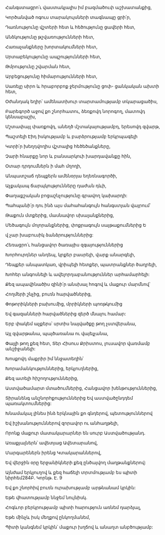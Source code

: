 Հանգստացրո՛ւ վաստակյալիս իմ բազմածուփ աշխատանքից,

Կործանված ոգուս տարակույսների տագնապը ցրի՛ր,

Դառնությունը վշտերի հետ և հեծությունը ցավերի հետ,

Անձկությունը թշվառությունների հետ,

Հառաչանքները խորտակումների հետ,

Սրտաբեկությունը ապշությունների հետ,

Թմրությունը շվարման հետ,

Արբեցությունը հիմարությունների հետ,

Սառելը սիրո և հրաբորբոք ջերմությունը ցոփ- ցանկական ախտի հետ,

Օժանդակ եղիր՝ ամենատխուր տարտամությամբ տկարացածիս,

Բարեգործ աջով քո շնորհատու, ձեռքովդ նորոգող, մատովդ կենսաբաշխ,

Մշտափայլ փառքովդ, անեղծ մշտակայությամբդ, երեսովդ զվարթ,

Պաշտելի Էիդ իսկությամբ և բարձրությամբ երկրպագելի

Կտրի՛ր խեղդվողիս վշտալից հեծեծանքները,

Չարի հնարքը նոր և բանսարկուի խարդավանքը հին,

Օտար դրդումներն ի մահ մղողի,

Անպատշաճ դեպքերն ամենօրյա եղեռնագործի,

Աչքակապ ճարպկությունները դաժան դևի,

Փաղաքշական բոցաշնչությունը գրավող կախարդի:

Պահպանի՛ր դու ինձ այս մահահանգույն հանգստյան վայրում՝

Թաքուն մտքերից, մասնավոր սխալանքներից,

Մեծագույն մոլորանքներից, փոքրագույն սայթաքումներից Ե

վ չար խաբուսիկ ձանձրություններից:

Հեռացրո՛ւ հանցավոր ծառայիս զգայություններից

Խորհուրդներ անդեպ, կրքեր բասրելի, վարք անարգելի,

Դեպքեր անպատկառ, վրիպելի հետքեր, պատրանքներ ծաղրելի,

Խոհեր անգոսնելի և ավելորդաբանություններ արհամարհելի:

Քեզ ապավինածիս զինի՛ր անսխալ հոգով և մաքուր մարմնով՝

Հողմերի շնչից, բուռն հարվածներից,

Փոթորիկների բախումից, մրրիկների պոռթկումից

Եվ գազանների հարվածներից զերծ մնալու համար:

Երբ փակեմ աչքերս՝ սրտիս նայվածքը թող չստվերանա,

Այլ զվարթանա, պայծառանա ու վայելչանա,

Փայլի թող քեզ հետ, Տեր Հիսուս Քրիստոս, լուսավոր վառմամբ անշիջանելի:

Խոսքովդ մաքրիր իմ ննջատեղին՝

Խորամանկություններից, երկյուղներից,

Քեզ ատելի հիշողություններից,

Աստվածամարտ մտածումներից, Հանցավոր խենթություններից,

Տիրանենգ անշնորհքություններից Եվ աստվածընդդեմ պառակտումներից:

Խնամակալ լինես ինձ երկնային քո գնդերով, պետություններով

Եվ իշխանություններով զորավոր ու անհաղթելի,

Որոնք մաքուր մատակարարներ են սուրբ Աստվածությանդ.

Առաքյալներն՝ ավետյաց Ավետարանով,

Մարգարեներն իրենց Կտակարաններով,

Եվ վերջին օրը երջանիկների քեզ ընծայվող մաղթանքներով:

Այնժամ երկյուղով և քեզ հաճելի տրտմությամբ ես պիտի նիրհեմ284Բ. Կորնթ. Է. 9

Եվ քո շնորհիվ բուռն ուրախությամբ արթնանամ կրկին:

Եթե վհատությամբ ննջեմ նույնիսկ.

Հոգևոր բերկրությամբ պիտի հարություն առնեմ դարձյալ,

Եթե մինչև իսկ մեղքով ընկողմանեմ,

Պիտի կանգնեմ կրկին՝ մաքուր խղճով և անաղտ անբծությամբ: